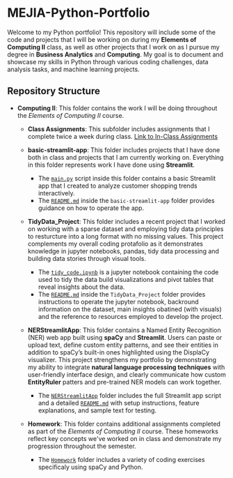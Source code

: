 # MEJIA-Python-Portfolio

Welcome to my Python portfolio! This repository will include some of the code and projects that I will be working on during my **Elements of Computing II** class, as well as other projects that I work on as I pursue my degree in **Business Analytics** and **Computing**. My goal is to document and showcase my skills in Python through various coding challenges, data analysis tasks, and machine learning projects.

## Repository Structure
- **Computing II**: This folder contains the work I will be doing throughout the *Elements of Computing II* course.
    - **Class Assignments**: This subfolder includes assignments that I complete twice a week during class. [Link to In-Class Assignments](https://github.com/silvanamejia1/MEJIA-Python-Portfolio/tree/main/Computing%20II/Class%20Assingments)
    
    - **basic-streamlit-app**: This folder includes projects that I have done both in class and projects that I am currently working on. Everything in this folder represents work I have done using **Streamlit**.
        - The [`main.py`](https://github.com/silvanamejia1/MEJIA-Python-Portfolio/blob/main/Computing%20II/basic-streamlit-app/main.py) script inside this folder contains a basic Streamlit app that I created to analyze customer shopping trends interactively. 
        - The [`README.md`](https://github.com/silvanamejia1/MEJIA-Python-Portfolio/blob/main/Computing%20II/basic-streamlit-app/README.md) inside the `basic-streamlit-app` folder provides guidance on how to operate the app.


    - **TidyData_Project**: This folder includes a recent project that I worked on working with a sparse dataset and employing tidy data principles to resturcture into a long format with no missing values. This project complements my overall coding protafolio as it demonstrates knowledge in jupyter notebooks, pandas, tidy data processing and building data stories through visual tools. 
        - The [`tidy_code.ipynb`](https://github.com/silvanamejia1/MEJIA-Python-Portfolio/blob/main/Computing%20II/TidyData_Project/tidy_code.ipynb) is a jupyter notebook containing the code used to tidy the data build visualizations and pivot tables that reveal insights about the data. 
        - The [`README.md`](https://github.com/silvanamejia1/MEJIA-Python-Portfolio/blob/main/Computing%20II/TidyData_Project/README.md) inside the `TidyData_Project` folder provides instructions to operate the jupyter notebook, backround information on the dataset, main insights obatined (with visuals) and the reference to resources employed to develop the project.

    - **NERStreamlitApp**: This folder contains a Named Entity Recognition (NER) web app built using **spaCy** and **Streamlit**. Users can paste or upload text, define custom entity patterns, and see their entities in addition to spaCy’s built-in ones highlighted using the DisplaCy visualizer. This project strengthens my portfolio by demonstrating my ability to integrate **natural language processing techniques** with user-friendly interface design, and clearly communicate how custom **EntityRuler** patters and pre-trained NER models can work together.
        - The [`NERStreamlitApp`](https://github.com/silvanamejia1/MEJIA-Python-Portfolio/tree/main/Computing_2/NERStreamlitApp) folder includes the full Streamlit app script and a detailed [`README.md`](https://github.com/silvanamejia1/MEJIA-Python-Portfolio/blob/main/Computing_2/NERStreamlitApp/README.md) with setup instructions, feature explanations, and sample text for testing.

    - **Homework**: This folder contains additional assignments completed as part of the *Elements of Computing II* course. These homeworks reflect key concepts we've worked on in class and demonstrate my progression throughout the semester.
        - The [`Homework`](https://github.com/silvanamejia1/MEJIA-Python-Portfolio/tree/main/Computing_2/Homework) folder includes a variety of coding exercises specificaly using spaCy and Python. 